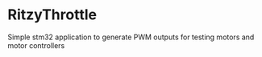 # RitzyThrottle

Simple stm32 application to generate PWM outputs for testing motors and motor controllers
